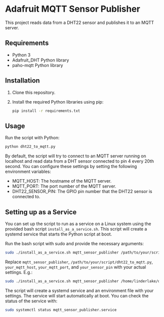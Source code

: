 # Adafruit MQTT Sensor Publisher

This project reads data from a DHT22 sensor and publishes it to an MQTT server.

## Requirements

- Python 3
- Adafruit_DHT Python library
- paho-mqtt Python library

## Installation

1. Clone this repository.
2. Install the required Python libraries using pip:

    ```bash
    pip install -r requirements.txt
    ```

## Usage

Run the script with Python:

```bash
python dht22_to_mqtt.py
```

By default, the script will try to connect to an MQTT server running on localhost and read data from a DHT sensor connected to pin 4 every 20th second.
You can configure these settings by setting the following environment variables:

- MQTT_HOST: The hostname of the MQTT server.
- MQTT_PORT: The port number of the MQTT server.
- DHT22_SENSOR_PIN: The GPIO pin number that the DHT22 sensor is connected to.

## Setting up as a Service

You can set up the script to run as a service on a Linux system using the provided bash script `install_as_a_service.sh`. This script will create a systemd service that starts the Python script at boot.

Run the bash script with sudo and provide the necessary arguments:

```bash
sudo ./install_as_a_service.sh mqtt_sensor_publisher /path/to/your/script/dht22_to_mqtt.py your_mqtt_host your_mqtt_port your_sensor_pin
```

Replace `mqtt_sensor_publisher`, `/path/to/your/script/dht22_to_mqtt.py`, `your_mqtt_host`, `your_mqtt_port`, and `your_sensor_pin` with your actual settings. E.g.:
```bash
sudo ./install_as_a_service.sh mqtt_sensor_publisher /home/linderlake/dht22_to_mqtt.py 192.168.1.10 1883 4
```

The script will create a systemd service and an environment file with your settings. The service will start automatically at boot. You can check the status of the service with:

```bash
sudo systemctl status mqtt_sensor_publisher.service
```